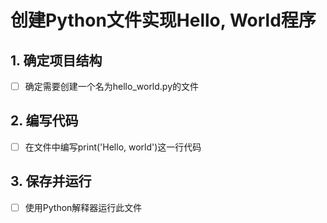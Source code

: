# 创建Python文件实现Hello, World程序

## 1. 确定项目结构

- [ ] 确定需要创建一个名为hello_world.py的文件

## 2. 编写代码

- [ ] 在文件中编写print('Hello, world')这一行代码

## 3. 保存并运行

- [ ] 使用Python解释器运行此文件

